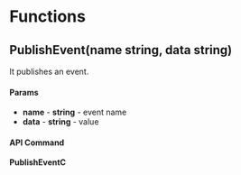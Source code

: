 # Functions

## PublishEvent(name string, data string)

It publishes an event.

#### Params

- **name** - **string** - event name
- **data** - **string** - value

#### API Command

**PublishEventC**

